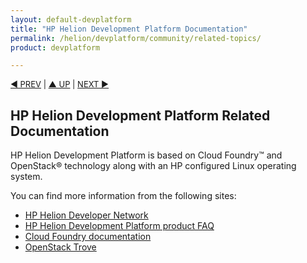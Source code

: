 ```yaml
---
layout: default-devplatform
title: "HP Helion Development Platform Documentation"
permalink: /helion/devplatform/community/related-topics/
product: devplatform

---
```

<!--PUBLISHED-->

<p style="font-size: small;"> <a href="/helion/devplatform/community/install-dev-platform/">&#9664; PREV</a> | <a href="/helion/devplatform/">&#9650; UP</a> | <a href="/als/v1/">NEXT &#9654;</a> </p>


## HP Helion Development Platform Related Documentation

HP Helion Development Platform is based on Cloud Foundry&trade; and OpenStack&reg; technology along with an HP configured Linux operating system. 

You can find more information from the following sites:

- [HP Helion Developer Network](https://dev.hpcloud.com)
- [HP Helion Development Platform product FAQ](/helion/devplatform/faq-ce/)
- [Cloud Foundry documentation](http://docs.cloudfoundry.org/)
- [OpenStack Trove](https://wiki.openstack.org/wiki/Trove)


